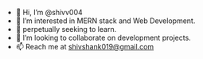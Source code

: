 - 👋 Hi, I’m @shivv004
- 👀 I’m interested in MERN stack and Web Development.
- 🌱 perpetually seeking to learn.
- 💞️ I’m looking to collaborate on development projects.
- 📫 Reach me at shivshank019@gmail.com
